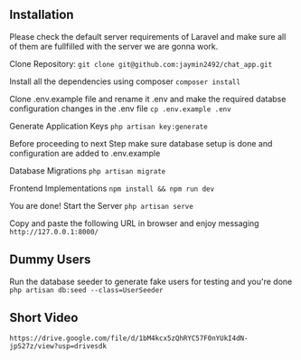 ## Installation

Please check the default server requirements of Laravel and make sure all of them are fullfilled with the server we are gonna work.

Clone Repository:
    `git clone git@github.com:jaymin2492/chat_app.git`

 Install all the dependencies using composer
    `composer install`

Clone .env.example file and rename it .env and make the required databse configuration changes in the .env file
    `cp .env.example .env`

Generate Application Keys
    `php artisan key:generate`

Before proceeding to next Step make sure database setup is done and configuration are added to .env.example

Database Migrations
    `php artisan migrate`

Frontend Implementations
    `npm install && npm run dev`

 You are done! Start the Server
    `php artisan serve`

Copy and paste the following URL in browser and enjoy messaging
    `http://127.0.0.1:8000/`

## Dummy Users

Run the database seeder to generate fake users for testing and you're done
    `php artisan db:seed --class=UserSeeder`
## Short Video
`https://drive.google.com/file/d/1bM4kcx5zQhRYC57F0nYUkI4dN-jpS27z/view?usp=drivesdk`
